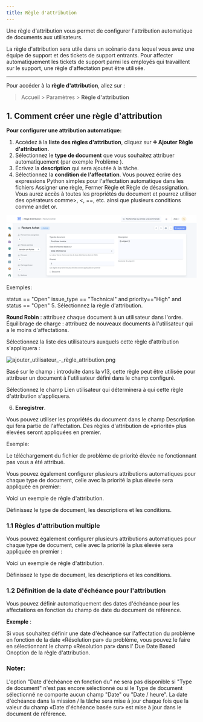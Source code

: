 ```yaml
---
title: Règle d'attribution
---
```


Une règle d'attribution vous permet de configurer l'attribution automatique de documents aux utilisateurs.

La règle d'attribution sera utile dans un scénario dans lequel vous avez une équipe de support et des tickets de support entrants. Pour affecter automatiquement les tickets de support parmi les employés qui travaillent sur le support, une règle d'affectation peut être utilisée.

---

Pour accéder à la **règle d'attribution**, allez sur :

> Accueil > Paramètres > **Règle d'attribution**

## 1. Comment créer une règle d'attribution

**Pour configurer une attribution automatique:**

1. Accédez à la **liste des règles d'attribution**, cliquez sur **➕ Ajouter Règle d'attribution**.
2. Sélectionnez le **type de document** que vous souhaitez attribuer automatiquement (par exemple Problème ).
3. Écrivez la **description** qui sera ajoutée à la tâche.
4. Sélectionnez la **condition de l'affectation**. Vous pouvez écrire des expressions Python simples pour l'affectation automatique dans les fichiers Assigner une règle, Fermer Règle et Règle de désassignation. Vous aurez accès à toutes les propriétés du document et pourrez utiliser des opérateurs comme>, <, ==, etc. ainsi que plusieurs conditions comme andet or.

![créer\_règle\_d'attribution.png](/content/setup/workflows/cre%CC%81er_re%CC%80gle_d'attribution.png)

Exemples:

status == "Open"
issue\_type == "Technical" and priority=="High" and status == "Open"
5\. Sélectionnez la règle d'attribution.

**Round Robin** : attribuez chaque document à un utilisateur dans l'ordre.
Équilibrage de charge : attribuez de nouveaux documents à l'utilisateur qui a le moins d'affectations.

Sélectionnez la liste des utilisateurs auxquels cette règle d'attribution s'appliquera :

![ajouter\_utilisateur\_-\_règle\_attribution.png](/content/setup/workflows/ajouter_utilisateur_-_re%CC%80gle_attribution.png)

Basé sur le champ : introduite dans la v13, cette règle peut être utilisée pour attribuer un document à l'utilisateur défini dans le champ configuré.

Sélectionnez le champ Lien utilisateur qui déterminera à qui cette règle d'attribution s'appliquera.

6. **Enregistrer**.

Vous pouvez utiliser les propriétés du document dans le champ Description qui fera partie de l'affectation. Des règles d'attribution de «priorité» plus élevées seront appliquées en premier.

Exemple:

Le téléchargement du fichier de problème de priorité élevée ne fonctionnant pas vous a été attribué.

Vous pouvez également configurer plusieurs attributions automatiques pour chaque type de document, celle avec la priorité la plus élevée sera appliquée en premier:

Voici un exemple de règle d'attribution.

Définissez le type de document, les descriptions et les conditions.

### 1.1 Règles d'attribution multiple

Vous pouvez également configurer plusieurs attributions automatiques pour chaque type de document, celle avec la priorité la plus élevée sera appliquée en premier :

Voici un exemple de règle d'attribution.

Définissez le type de document, les descriptions et les conditions.

### 1.2 Définition de la date d'échéance pour l'attribution

Vous pouvez définir automatiquement des dates d'échéance pour les affectations en fonction du champ de date du document de référence.

**Exemple** :

Si vous souhaitez définir une date d'échéance sur l'affectation du problème en fonction de la date «Résolution par» du problème, vous pouvez le faire en sélectionnant le champ «Résolution par» dans l' Due Date Based Onoption de la règle d'attribution.

### Noter:

L'option "Date d'échéance en fonction du" ne sera pas disponible si "Type de document" n'est pas encore sélectionné ou si le Type de document sélectionné ne comporte aucun champ "Date" ou "Date / heure".
La date d'échéance dans la mission / la tâche sera mise à jour chaque fois que la valeur du champ «Date d'échéance basée sur» est mise à jour dans le document de référence.

